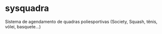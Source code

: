 # sysquadra
Sistema de agendamento de quadras poliesportivas (Society, Squash, tênis, vólei, basquete...)
